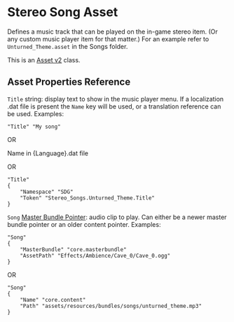 Stereo Song Asset
=================

Defines a music track that can be played on the in-game stereo item. (Or any custom music player item for that matter.) For an example refer to `Unturned_Theme.asset` in the Songs folder.

This is an [Asset v2](AssetsV2.md) class.

Asset Properties Reference
--------------------------

`Title` string: display text to show in the music player menu. If a localization .dat file is present the `Name` key will be used, or a translation reference can be used. Examples:

	"Title" "My song"

OR

Name in {Language}.dat file

OR

	"Title"
	{
		"Namespace" "SDG"
		"Token" "Stereo_Songs.Unturned_Theme.Title"
	}

`Song` [Master Bundle Pointer](MasterBundlePtr.md): audio clip to play. Can either be a newer master bundle pointer or an older content pointer. Examples:

	"Song"
	{
		"MasterBundle" "core.masterbundle"
		"AssetPath" "Effects/Ambience/Cave_0/Cave_0.ogg"
	}

OR

	"Song"
	{
		"Name" "core.content"
		"Path" "assets/resources/bundles/songs/unturned_theme.mp3"
	}
